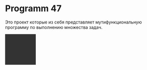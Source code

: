 # Programm 47
Это проект которые из себя представляет мутифункциональную программу по выполнению множества задач.

<div style="width: 100px; height: 100px; background-color: #333"></div>
